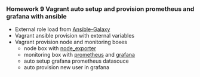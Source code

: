 ### **Homework 9** Vagrant auto setup and provision prometheus and grafana with ansible

* External role load from [Ansible-Galaxy](https://galaxy.ansible.com/)
* Vagrant ansible provision with external variables
* Vagrant provision node and monitoring boxes
  * node box with [node_exporter](https://galaxy.ansible.com/cloudalchemy/node_exporter)
  * monitoring box with [prometheus](https://galaxy.ansible.com/cloudalchemy/prometheushttps://galaxy.ansible.com/cloudalchemy/prometheus) and [grafana](https://galaxy.ansible.com/cloudalchemy/grafana)
  * auto setup grafana prometheus datasouce 
  * auto provision new user in grafana

